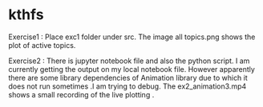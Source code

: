 # kthfs
Exercise1 : 
  Place exc1 folder under src.
 The image all topics.png shows the plot of active topics.
  
Exercise2 :
  There is jupyter notebook file and also the python script.
  I am currently getting the output on my local notebook file.  However apparently there are some library dependencies of Animation     library due to which it does not run sometimes .I am trying to debug.
The ex2_animation3.mp4 shows a small recording of the live plotting .
